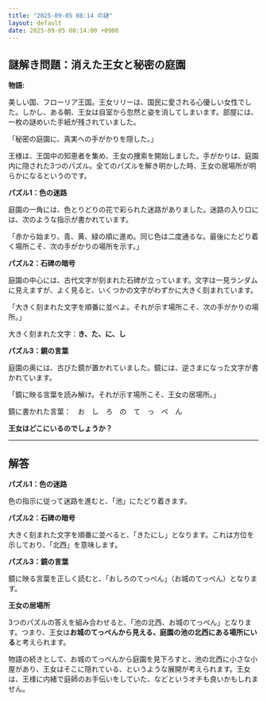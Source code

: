 ```yaml
---
title: "2025-09-05 08:14 の謎"
layout: default
date: 2025-09-05 08:14:00 +0900
---
```

## 謎解き問題：消えた王女と秘密の庭園

**物語:**

美しい国、フローリア王国。王女リリーは、国民に愛される心優しい女性でした。しかし、ある朝、王女は自室から忽然と姿を消してしまいます。部屋には、一枚の謎めいた手紙が残されていました。

「秘密の庭園に、真実への手がかりを隠した。」

王様は、王国中の知恵者を集め、王女の捜索を開始しました。手がかりは、庭園内に隠された3つのパズル。全てのパズルを解き明かした時、王女の居場所が明らかになるというのです。

**パズル1：色の迷路**

庭園の一角には、色とりどりの花で彩られた迷路がありました。迷路の入り口には、次のような指示が書かれています。

「赤から始まり、青、黄、緑の順に進め。同じ色は二度通るな。最後にたどり着く場所こそ、次の手がかりの場所を示す。」

**パズル2：石碑の暗号**

庭園の中心には、古代文字が刻まれた石碑が立っています。文字は一見ランダムに見えますが、よく見ると、いくつかの文字がわずかに大きく刻まれています。

「大きく刻まれた文字を順番に並べよ。それが示す場所こそ、次の手がかりの場所。」

大きく刻まれた文字：**き、た、に、し**

**パズル3：鏡の言葉**

庭園の奥には、古びた鏡が置かれていました。鏡には、逆さまになった文字が書かれています。

「鏡に映る言葉を読み解け。それが示す場所こそ、王女の居場所。」

鏡に書かれた言葉：　お　し　ろ　の　て　っ　ぺ　ん

**王女はどこにいるのでしょうか？**

---

## 解答

**パズル1：色の迷路**

色の指示に従って迷路を進むと、「池」にたどり着きます。

**パズル2：石碑の暗号**

大きく刻まれた文字を順番に並べると、「きたにし」となります。これは方位を示しており、「北西」を意味します。

**パズル3：鏡の言葉**

鏡に映る言葉を正しく読むと、「おしろのてっぺん」（お城のてっぺん）となります。

**王女の居場所**

3つのパズルの答えを組み合わせると、「池の北西、お城のてっぺん」となります。つまり、王女は**お城のてっぺんから見える、庭園の池の北西にある場所にいる**と考えられます。

物語の続きとして、お城のてっぺんから庭園を見下ろすと、池の北西に小さな小屋があり、王女はそこに隠れている、というような展開が考えられます。王女は、王様に内緒で庭師のお手伝いをしていた、などというオチも良いかもしれません。
